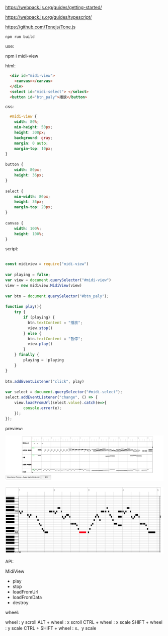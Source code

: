 

https://webpack.js.org/guides/getting-started/

https://webpack.js.org/guides/typescript/


https://github.com/Tonejs/Tone.js

```
npm run build
```

use:

npm i midi-view

html:

```html
  <div id="midi-view">
    <canvas></canvas>
  </div>
  <select id="midi-select"> </select>
  <button id="btn_paly">播放</button>
```

css:

```css
  #midi-view {
    width: 80%;
    min-height: 50px;
    height: 300px;
    background: gray;
    margin: 0 auto;
    margin-top: 10px;
}

button {
    width: 80px;
    height: 36px;
}

select {
    min-width: 80px;
    height: 36px;
    margin-top: 20px;
}

canvas {
    width: 100%;
    height: 100%;
}
```

script:

```javascript

const midiview = require("midi-view")

var playing = false;
var view = document.querySelector("#midi-view")
view = new midiview.MidiView(view)

var btn = document.querySelector("#btn_paly");

function play(){
    try {
        if (playing) {
          btn.textContent = "播放";
          view.stop()
        } else {
          btn.textContent = "暂停";
          view.play()
        }
    } finally {
        playing = !playing
    }
}

btn.addEventListener("click", play)

var select = document.querySelector("#midi-select");
select.addEventListener("change", () => {
    view.loadFromUrl(select.value).catch(e=>{
        console.error(e);
    });
});
```

preview:

![](./docs/1.png)

![](./docs/2.png)


API:

MidiView

- play
- stop
- loadFromUrl
- loadFromData
- destroy


wheel:

wheel : y scroll
ALT + wheel : x scroll
CTRL + wheel : x scale
SHIFT + wheel : y scale
CTRL + SHIFT + wheel : x、y scale